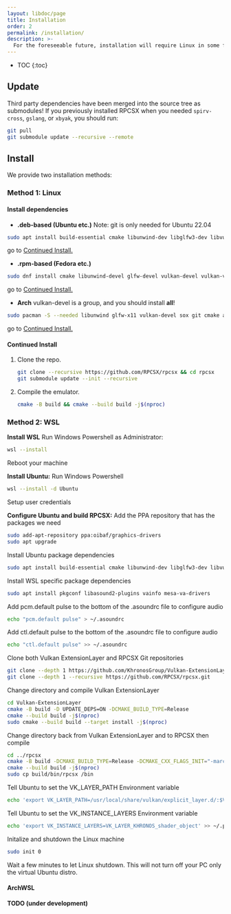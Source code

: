 ```yaml
---
layout: libdoc/page
title: Installation
order: 2
permalink: /installation/
description: >-
  For the foreseeable future, installation will require Linux in some form.
---
```


- TOC
{:toc}

## Update

Third party dependencies have been merged into the source tree as submodules! If you previously installed RPCSX when you needed `spirv-cross`, `gslang`, or `xbyak`, you should run:

```sh
git pull
git submodule update --recursive --remote
```

## Install

We provide two installation methods:

### Method 1: Linux

#### Install dependencies

- **.deb-based (Ubuntu etc.)**
  Note: git is only needed for Ubuntu 22.04

```sh
sudo apt install build-essential cmake libunwind-dev libglfw3-dev libvulkan-dev vulkan-validationlayers-dev libsox-dev git libasound2-dev nasm g++-14
```

go to [Continued Install.](/wiki/installation/#continued-install)

- **.rpm-based (Fedora etc.)**

```sh
sudo dnf install cmake libunwind-devel glfw-devel vulkan-devel vulkan-validation-layers-devel gcc-c++ gcc sox-devel alsa-lib-devel nasm
```

go to [Continued Install.](/wiki/installation/#continued-install)

- **Arch**
  vulkan-devel is a group, and you should install **all**!

```sh
sudo pacman -S --needed libunwind glfw-x11 vulkan-devel sox git cmake alsa-lib nasm
```

go to [Continued Install.](/wiki/installation/#continued-install)

#### Continued Install

1. Clone the repo.

    ```sh
    git clone --recursive https://github.com/RPCSX/rpcsx && cd rpcsx
    git submodule update --init --recursive
    ```

2. Compile the emulator.

    ```sh
    cmake -B build && cmake --build build -j$(nproc)
    ```

### Method 2: WSL

**Install WSL**
  Run Windows Powershell as Administrator:

```sh
wsl --install
```

Reboot your machine

**Install Ubuntu:**
  Run Windows Powershell

```sh
wsl --install -d Ubuntu
```

Setup user credentials

**Configure Ubuntu and build RPCSX:**
  Add the PPA repository that has the packages we need

```sh
sudo add-apt-repository ppa:oibaf/graphics-drivers
sudo apt upgrade
```

Install Ubuntu package dependencies

```sh
sudo apt install build-essential cmake libunwind-dev libglfw3-dev libvulkan-dev libsox-dev git libasound2-dev nasm g++-14
```

Install WSL specific package dependencies

```sh
sudo apt install pkgconf libasound2-plugins vainfo mesa-va-drivers
```

Add pcm.default pulse to the bottom of the .asoundrc file to configure audio

```sh
echo "pcm.default pulse" > ~/.asoundrc
```

Add ctl.default pulse to the bottom of the .asoundrc file to configure audio

```sh
echo "ctl.default pulse" >> ~/.asoundrc
```

Clone both Vulkan ExtensionLayer and RPCSX Git repositories

```sh
git clone --depth 1 https://github.com/KhronosGroup/Vulkan-ExtensionLayer.git
git clone --depth 1 --recursive https://github.com/RPCSX/rpcsx.git
```

Change directory and compile Vulkan ExtensionLayer

```sh
cd Vulkan-ExtensionLayer
cmake -B build -D UPDATE_DEPS=ON -DCMAKE_BUILD_TYPE=Release
cmake --build build -j$(nproc)
sudo cmake --build build --target install -j$(nproc)
```

Change directory back from Vulkan ExtensionLayer and to RPCSX then compile

```sh
cd ../rpcsx
cmake -B build -DCMAKE_BUILD_TYPE=Release -DCMAKE_CXX_FLAGS_INIT="-march=native" -DCMAKE_CXX_COMPILER=g++-14
cmake --build build -j$(nproc)
sudo cp build/bin/rpcsx /bin
```

Tell Ubuntu to set the VK_LAYER_PATH Environment variable

```sh
echo 'export VK_LAYER_PATH=/usr/local/share/vulkan/explicit_layer.d/:$VK_LAYER_PATH' >> ~/.profile
```

Tell Ubuntu to set the VK_INSTANCE_LAYERS Environment variable

```sh
echo 'export VK_INSTANCE_LAYERS=VK_LAYER_KHRONOS_shader_object' >> ~/.profile
```

Initalize and shutdown the Linux machine

```sh
sudo init 0
```

Wait a few minutes to let Linux shutdown.
  This will not turn off your PC only the virtual Ubuntu distro.

#### ArchWSL

**TODO (under development)**
